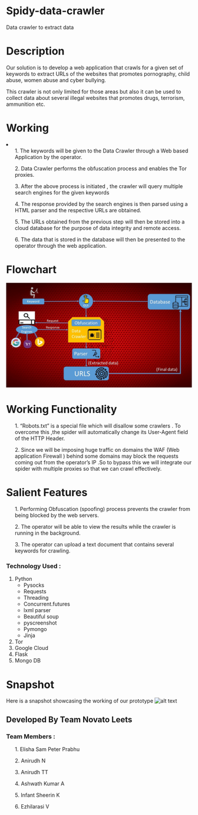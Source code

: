# Spidy-data-crawler
Data crawler to extract data
# Description
Our solution is to develop a web application that crawls for a given set of keywords to extract URLs of the websites that promotes pornography, child abuse, women abuse and cyber bullying.

This crawler is not only limited for those areas but also it can be used to collect data about several illegal websites that promotes drugs, terrorism, ammunition etc.

# Working 

<li>
<ul>1. The keywords will be given to the Data Crawler through a Web based Application by the operator.</ul>
<ul>2. Data Crawler performs the obfuscation process and enables the Tor proxies.</ul>
<ul>3. After the above process is initiated , the crawler will query multiple search engines for the given keywords</ul>
<ul>4. The response provided by the search engines is then parsed using a HTML parser and the respective URLs are obtained.</ul>
<ul>5. The URLs obtained from the previous step will then be stored into a cloud database for the purpose of data integrity and remote access.</ul>
<ul>6. The data that is stored in the database will then be presented to the operator through the web application.</ul></li>

# Flowchart 
![alt text](https://github.com/hackzzdogs1337/Spidy-data-crawler/blob/master/Picture1.jpg)

# Working Functionality


<ul>1. “Robots.txt” is a special file which will disallow some crawlers . To overcome this ,the spider will automatically change its User-Agent field of the HTTP Header.</ul>

<ul>2. Since we will be imposing huge traffic on domains the WAF (Web application Firewall ) behind some domains may block the requests coming out from the operator’s IP .So to bypass this we will integrate our spider with multiple proxies so that we can crawl effectively.
</ul>

# Salient Features

<ul>1. Performing Obfuscation (spoofing) process prevents the crawler from being blocked by the web servers.</ul>

<ul>2. The operator will be able to view the results while the crawler is running in the background.</ul>

<ul>3. The operator can upload a text document that contains several keywords for crawling.</ul>

### Technology Used :
1. Python
   * Pysocks
   * Requests
   * Threading
   * Concurrent.futures
   * lxml parser
   * Beautiful soup
   * pyscreenshot
   * Pymongo
   * Jinja
2. Tor 
3. Google Cloud
4. Flask
5. Mongo DB

# Snapshot 
Here is a snapshot showcasing the working of our prototype
![alt text](https://github.com/hackzzdogs1337/Spidy-data-crawler/blob/master/p.gif)


## Developed By Team Novato Leets 
### Team Members : 
<ul>1. Elisha Sam Peter Prabhu </ul>
<ul>2. Anirudh N </ul>
<ul>3. Anirudh TT </ul>
<ul>4. Ashwath Kumar A </ul>
<ul>5. Infant Sheerin K </ul>                                                      
<ul>6. Ezhilarasi V </ul>
